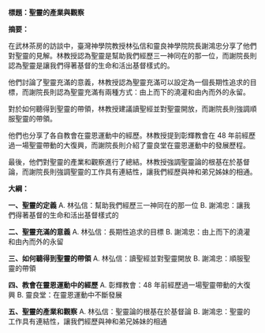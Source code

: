 **標題：聖靈的產業與觀察**

**摘要：**

在武林茶房的訪談中，臺灣神學院教授林弘信和靈良神學院院長謝鴻忠分享了他們對聖靈的見解。林教授認為聖靈是幫助我們經歷三一神同在的那一位，而謝院長則認為聖靈是讓我們得著基督的生命和活出基督樣式的。

他們討論了聖靈充滿的意義，林教授認為聖靈充滿可以設定為一個長期性追求的目標，而謝院長則認為聖靈充滿有兩種方式：由上而下的澆灌和由內而外的永留。

對於如何聽得到聖靈的帶領，林教授建議讀聖經並對聖靈開放，而謝院長則強調順服聖靈的帶領。

他們也分享了各自教會在靈恩運動中的經歷。林教授提到彰輝教會在 48 年前經歷過一場聖靈帶動的大復興，而謝院長則介紹了靈良堂在靈恩運動中的發展歷程。

最後，他們對聖靈的產業和觀察進行了總結。林教授強調聖靈論的根基在於基督論，而謝院長則強調聖靈的工作具有連結性，讓我們經歷與神和弟兄姊妹的相通。

**大綱：**

**一、聖靈的定義**
    A. 林弘信：幫助我們經歷三一神同在的那一位
    B. 謝鴻忠：讓我們得著基督的生命和活出基督樣式的

**二、聖靈充滿的意義**
    A. 林弘信：長期性追求的目標
    B. 謝鴻忠：由上而下的澆灌和由內而外的永留

**三、如何聽得到聖靈的帶領**
    A. 林弘信：讀聖經並對聖靈開放
    B. 謝鴻忠：順服聖靈的帶領

**四、教會在靈恩運動中的經歷**
    A. 彰輝教會：48 年前經歷過一場聖靈帶動的大復興
    B. 靈良堂：在靈恩運動中不斷發展

**五、聖靈的產業和觀察**
    A. 林弘信：聖靈論的根基在於基督論
    B. 謝鴻忠：聖靈的工作具有連結性，讓我們經歷與神和弟兄姊妹的相通